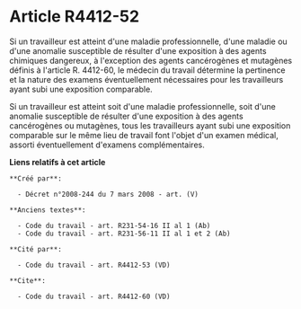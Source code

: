 # Article R4412-52

Si un travailleur est atteint d'une maladie professionnelle, d'une maladie ou d'une anomalie susceptible de résulter d'une
exposition à des agents chimiques dangereux, à l'exception des agents cancérogènes et mutagènes définis à l'article R.
4412-60, le médecin du travail détermine la pertinence et la nature des examens éventuellement nécessaires pour les
travailleurs ayant subi une exposition comparable. 

Si un travailleur est atteint soit d'une maladie professionnelle, soit d'une anomalie susceptible de résulter d'une
exposition à des agents cancérogènes ou mutagènes, tous les travailleurs ayant subi une exposition comparable sur le même
lieu de travail font l'objet d'un examen médical, assorti éventuellement d'examens complémentaires.

**Liens relatifs à cet article**

	**Créé par**:

	  - Décret n°2008-244 du 7 mars 2008 - art. (V)

	**Anciens textes**:

	  - Code du travail - art. R231-54-16 II al 1 (Ab)
	  - Code du travail - art. R231-56-11 II al 1 et 2 (Ab)

	**Cité par**:

	  - Code du travail - art. R4412-53 (VD)

	**Cite**:

	  - Code du travail - art. R4412-60 (VD)
